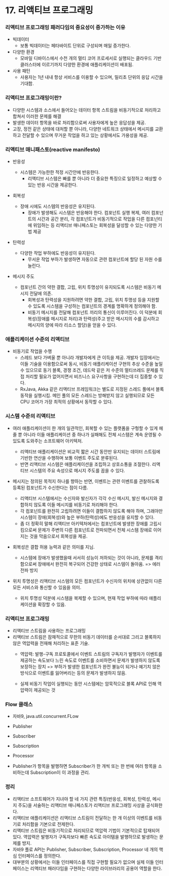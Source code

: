 # 17. 리액티브 프로그래밍

### 리액티브 프로그래밍 패러다임의 중요성이 증가하는 이유

- 빅데이터
    - 보통 빅데이터는 페타바이트 단위로 구성되며 매일 증가한다.
- 다양한 환경
    - 모바일 디바이스에서 수천 개의 멀티 코어 프로세서로 실행되는 클라우드 기반 클러스터에 이르기까지 다양한 환경에 애플리케이션이 배포됨.
- 사용 패턴
    - 사용자는 1년 내내 항상 서비스를 이용할 수 있으며, 밀리초 단위의 응답 시간을 기대함.

### 리액티브 프로그래밍이란?

- 다양한 시스템과 소스에서 들어오는 데이터 항목 스트림을 비동기적으로 처리하고 합쳐서 이러한 문제를 해결
- 발생한 데이터 항목을 바로 처리함으로써 사용자에게 높은 응답성을 제공.
- 고장, 정전 같은 상태에 대처할 뿐 아니라, 다양한 네트워크 상태에서 메시지를 교환하고 전달할 수 있으며 무거운 작업을 하고 있는 상황에서도 가용성을 제공.

### 리액티브 매니패스토(reactive manifesto)

- 반응성
    - 시스템은 가능한한 적정 시간안에 반응한다.
        - 리액티브 시스템은 빠를 뿐 아니라 더 중요한 특징으로 일정하고 예상할 수 있는 반응 시간을 제공한다.

- 회복성
    - 장애 시에도 시스템의 반응성은 유지된다.
        - 장애가 발생해도 시스템은 반응해야 한다. 컴포넌트 실행 복제, 여러 컴포넌트의 시간과 공간 분리, 각 컴포넌트가 비동기적으로 작업을 다른 컴포넌티에 위임하는 등 리액티브 매니페스토는 회복성을 달성할
          수 있는 다양한 기법 제공

- 탄력성
    - 다양한 작업 부하에도 반응성이 유지된다.
        - 무서운 작업 부하가 발생하면 자동으로 관련 컴포넌트에 할당 된 자원 수를 늘린다.

- 메시지 주도
    - 컴포넌트 간의 약한 결합, 고립, 위치 투명성이 유지되도록 시스템은 비동기 메시지 전달에 의존.
        - 회복성과 탄력성을 지원하려면 약한 결합, 고립, 위치 투명성 등을 지원할 수 있도록 시스템을 구성하는 컴포넌트의 경계를 명확하게 정의해야 함.
        - 비동기 메시지를 전달해 컴포넌트 끼리의 통신이 이루어진다. 이 덕분에 회복성(장애를 메시지로 처리)과 탄력성(주고 받은 메시지의 수를 감시하고 메시지의 양에 따라 리소스 할당)을 얻을 수 있다.

### 애플리케이션 수준의 리액티브

- 비동기로 작업을 수행
    - 스레드 보다 가벼울 뿐 아니라 개발자에게 큰 이득을 제공. 개발자 입장에서는 이들 기술을 이용함으로써 동시, 비동기 애플리케이션 구현의 추상 수준을 높일 수 있으므로 동기 블록, 경쟁 조건, 데드락 같은
      저 수준의 멀티쓰레드 문제를 직접 처리할 필요가 없어지면서 비즈니스 요구사항을 구현하는데 더 집중할 수 있다.
    - RxJava, Akka 같은 리액티브 프레임워크는 별도로 지정된 스레드 풀에서 블록 동작을 실행시킴. 메인 풀의 모든 스레드는 방해받지 않고 실행되므로 모든 CPU 코어가 가장 최적의 상황에서 동작할 수
      있다.

### 시스템 수준의 리액티브

- 여러 애플리케이션이 한 개의 일관적인, 회복할 수 있는 플랫폼을 구헝할 수 있게 헤줄 뿐 아니라 이들 애플리케이션 중 하나가 실패해도 전체 시스템은 계속 운영될 수 있도록 도와주는 소프트웨어 아키텍처.
    - 리액티브 애플리케이션은 비교적 짧은 시간 동안만 유지되는 데이터 스트림에 기반한 연산을 수행하며 보통 이벤트 주도로 분류된다.
    - 반면 리액티브 시스템은 애플리케이션을 조립하고 상호소통을 조절한다. 리액티브 시스템의 주요 속성으로 메시지 주도를 꼽을 수 있다.

- 메시지는 정의된 목적지 하나를 향하는 반면, 이벤트는 관련 이벤트를 관찰하도록 등록된 컴포넌트가 수신한다는 점이 다름.
    - 리액티브 시스템에서는 수신자와 발신자가 각각 수신 메시지, 발신 메시지와 결합하지 않도록 이들 메시지를 비동기로 처리해야 한다.
    - 각 컴포넌트를 완전히 고립하려면 이들이 결합하지 않도록 해야 하며, 그래야만 시스템이 장애(회복성)와 높은 부하(탄력성)에도 반응성을 유지할 수 있다.
    - 좀 더 정확히 말해 리액티브 아키텍처에서는 컴포넌트에 발생한 장애를 고립시킴으로써 문제가 주변의 다른 컴포넌트로 전파되면서 전체 시스템 장애로 이어지는 것을 막음으로서 회복성을 제공.
- 회복성은 결합 허용 능력과 같은 의미를 지님.
    - 시스템에 장애가 발생했을때 서서히 성능이 저하되는 것이 아니라, 문제를 격리함으로써 장애에서 완전히 복구되어 건강한 상태로 시스템이 돌아옴. => 에러 전파 방지

- 위치 투명성은 리액티브 시스템의 모든 컴포넌트가 수신자의 위치에 상관없이 다른 모든 서비스와 통신할 수 있음을 의미.
    - 위치 투명성 덕분에 시스템을 복제할 수 있으며, 현재 작업 부하에 따라 애플리케이션을 확장할 수 있음.

### 리액티브 프로그래밍

- 리액티브 스트림을 사용하는 프로그래밍
- 리액티브 스트림은 잠재적으로 무한의 비동기 데이터를 순서대로 그리고 블록하지 않은 역압력을 전재해 처리하는 표준 기술.
    - 역압력: 발행-구독 프로토콜에서 이벤트 스트림의 구독자가 발행자가 이벤트를 제공하는 속도보다 느린 속도로 이벤트를 소비하면서 문제가 발생하지 않도록 보장하는 장치 => 부하가 발생한 컴포넌트가 완전 불능이
      되거나 예기치 않은 방식으로 이벤트를 잃어버리는 등의 문제가 발생하지 않음.

    - 실제 비동기 작업이 실행되는 동안 시스템에는 암묵적으로 블록 API로 인해 역압력이 제공되는 것

### Flow 클래스

- 자바9, java.util.concurrent.FLow

- Publisher
- Subscriber
- Subscription
- Processor

- Publisher가 항목을 발행하면 Subscriber가 한 개씩 또는 한 번에 여러 항목을 소비하는데 Subscription이 이 과정을 관리.

### 정리

- 리액티브 소프트웨어가 지녀야 할 네 가지 관련 특징(반응성, 회복성, 탄력성, 메시지 주도)을 서술하는 리액티브 매니페스토가 리액티브 프로그래밍 사상을 공식화한다.
- 리액티브 애플리케이션은 리액티브 스트림이 전달하는 한 개 이상의 이벤트를 비동기로 처리함을 기본으로 전제한다.
- 리액티브 스트림은 비동기적으로 처리되므로 역압력 기법이 기본적으로 탑재되어 있다. 역압력은 발행자가 구독자보다 빠른 속도로 아이템을 발행하므로 발생하는 문제를 방지.
- 자바9 플로 API는 Publisher, Subscriber, Subscription, Processor 네 개의 핵심 인터페이스를 정의한다.
- 대부분의 상황에서는 이들 인터페이스를 직접 구현할 필요가 없으며 실제 이들 인터페이스는 리액티브 패러다임을 구현하는 다양한 라이브러리의 공용어 역할을 한다.